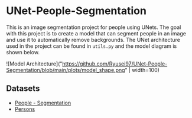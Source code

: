 # UNet-People-Segmentation

This is an image segmentation project for people using UNets. The goal with this project is to create a model that can segment people in an image and use it to automatically remove backgrounds. The UNet architecture used in the project can be found in `utils.py` and the model diagram is shown below. 

![Model Architecture]("https://github.com/Ryusei97/UNet-People-Segmentation/blob/main/plots/model_shape.png" | width=100)






## Datasets
- [People - Segmentation](https://www.kaggle.com/datasets/quantigoai/people-segmentation)
- [Persons](https://ecosystem.supervisely.com/projects/persons)
